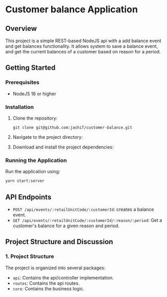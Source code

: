 # Customer balance Application

## Overview

This project is a simple REST-based NodeJS api with a add balance event and get balances functionality. It allows system to save a balance event, and get the current balances of a customer based on reason for a period.

## Getting Started

### Prerequisites

- NodeJS 18 or higher

### Installation

1. Clone the repository:

   ```
   git clone git@github.com:jashif/customer-balance.git

   ```

2. Navigate to the project directory:
3. Download and install the project dependencies:

### Running the Application

Run the application using:

```bash
yarn start:server
```
## API Endpoints

- `POST /api/events/:retailUnitCode/:customerId`: creates a balance event.
- `GET /api/events/:retailUnitCode/:customerId/:reason/:period`: Get a customer's balance for a given reason and period.

## Project Structure and Discussion

### 1. Project Structure

The project is organized into several packages:

- `api`: Contains the api/controller implementation.
- `routes`: Contains the api routes.
- `core`: Contains the business logic.
